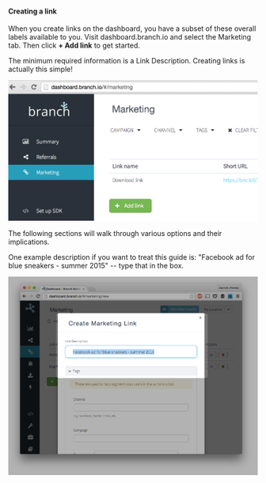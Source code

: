 #### Creating a link

When you create links on the dashboard, you have a subset of these overall labels available to you. Visit dashboard.branch.io and select the Marketing tab. Then click **+ Add link** to get started.

The minimum required information is a Link Description. Creating links is actually this simple!

![Marketing Screen](/img/ingredients/dashboard_links/marketing.png)

The following sections will walk through various options and their implications.

One example description if you want to treat this guide is: "Facebook ad for blue sneakers - summer 2015" -- type that in the box.

![Description](/img/ingredients/dashboard_links/create.png) 
